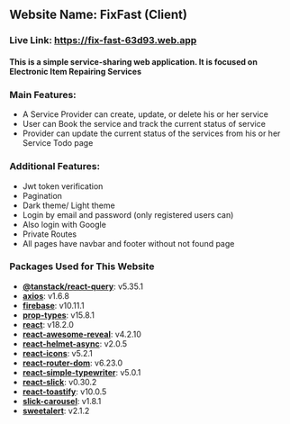 ## Website Name: FixFast (Client)
### Live Link: https://fix-fast-63d93.web.app
#### This is a simple service-sharing web application. It is focused on Electronic Item Repairing Services

  
### Main Features:
+ A Service Provider can create, update, or delete his or her service
+ User can Book the service and track the current status of service
+ Provider can update the current status of the services from his or her Service Todo page

### Additional Features:
+ Jwt token verification
+ Pagination
+ Dark theme/ Light theme
+ Login by email and password (only registered users can)
+ Also login with Google 
+ Private Routes
+ All pages have navbar and footer without not found page

### Packages Used for This Website

- **[@tanstack/react-query](https://github.com/tannerlinsley/react-query)**: v5.35.1
- **[axios](https://github.com/axios/axios)**: v1.6.8
- **[firebase](https://firebase.google.com/)**: v10.11.1
- **[prop-types](https://github.com/facebook/prop-types)**: v15.8.1
- **[react](https://github.com/facebook/react)**: v18.2.0
- **[react-awesome-reveal](https://github.com/dennismorello/react-awesome-reveal)**: v4.2.10
- **[react-helmet-async](https://github.com/staylor/react-helmet-async)**: v2.0.5
- **[react-icons](https://github.com/react-icons/react-icons)**: v5.2.1
- **[react-router-dom](https://reactrouter.com/web/guides/quick-start)**: v6.23.0
- **[react-simple-typewriter](https://github.com/OrchidTechnologies/react-simple-typewriter)**: v5.0.1
- **[react-slick](https://github.com/akiran/react-slick)**: v0.30.2
- **[react-toastify](https://github.com/fkhadra/react-toastify)**: v10.0.5
- **[slick-carousel](https://github.com/kenwheeler/slick)**: v1.8.1
- **[sweetalert](https://github.com/t4t5/sweetalert)**: v2.1.2

